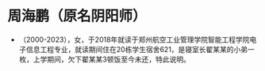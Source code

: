 # 周海鹏（原名阴阳师）
+ （2000-2023），女，于2018年就读于郑州航空工业管理学院智能工程学院电子信息工程专业，就读期间住在20栋学生宿舍621，是寝室长翟某某的小弟一枚，上学期间，欠下翟某某3顿饭至今未还，特此说明。